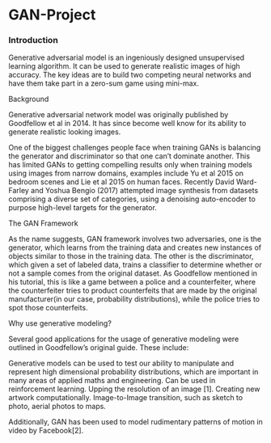 # GAN-Project


### Introduction

Generative adversarial model is an ingeniously designed unsupervised learning algorithm. It can be used to generate realistic images of high accuracy. The key ideas are to build two competing neural networks and have them take part in a zero-sum game using mini-max.

Background 

Generative adversarial network model was originally published by Goodfellow et al in 2014. It has since become well know for its ability to generate realistic looking images.

One of the biggest challenges people face when training GANs is balancing the generator and discriminator so that one can’t dominate another. This has limited GANs to getting compelling results only when training models using images from narrow domains, examples include Yu et al 2015 on bedroom scenes and Lie et al 2015 on human faces. Recently David Ward-Farley and Yoshua Bengio (2017) attempted image synthesis from datasets comprising a diverse set of categories, using a denoising auto-encoder to purpose high-level targets for the generator.

The GAN Framework 

As the name suggests, GAN framework involves two adversaries, one is the generator, which learns from the training data and creates new instances of objects similar to those in the training data. The other is the discriminator, which given a set of labeled data, trains a classifier to determine whether or not a sample comes from the original dataset. As Goodfellow mentioned in his tutorial, this is like a game between a police and a counterfeiter, where the counterfeiter tries to product counterfeits that are made by the original manufacturer(in our case, probability distributions), while the police tries to spot those counterfeits.

Why use generative modeling? 

Several good applications for the usage of generative modeling were outlined in Goodfellow’s original guide. These include:

Generative models can be used to test our ability to manipulate and represent high dimensional probability distributions, which are important in many areas of applied maths and engineering.
Can be used in reinforcement learning.
Upping the resolution of an image [1].
Creating new artwork computationally.
Image-to-Image transition, such as sketch to photo, aerial photos to maps.

Additionally, GAN has been used to model rudimentary patterns of motion in video by Facebook[2].

